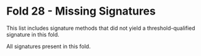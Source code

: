 # Fold 28 - Missing Signatures

This list includes signature methods that did not yield a threshold-qualified signature in this fold.

All signatures present in this fold.
